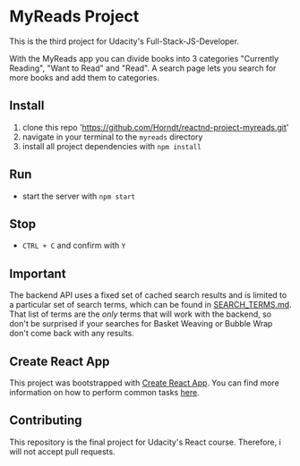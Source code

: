 # MyReads Project

This is the third project for Udacity's Full-Stack-JS-Developer.

With the MyReads app you can divide books into 3 categories "Currently Reading", "Want to Read" and "Read". A search page lets you search for more books and add them to categories.

## Install

1. clone this repo 'https://github.com/Horndt/reactnd-project-myreads.git'
2. navigate in your terminal to the `myreads` directory
3. install all project dependencies with `npm install`

## Run

- start the server with `npm start`

## Stop

- `CTRL + C` and confirm with `Y`

## Important

The backend API uses a fixed set of cached search results and is limited to a particular set of search terms, which can be found in [SEARCH_TERMS.md](SEARCH_TERMS.md). That list of terms are the _only_ terms that will work with the backend, so don't be surprised if your searches for Basket Weaving or Bubble Wrap don't come back with any results.

## Create React App

This project was bootstrapped with [Create React App](https://github.com/facebookincubator/create-react-app). You can find more information on how to perform common tasks [here](https://github.com/facebookincubator/create-react-app/blob/master/packages/react-scripts/template/README.md).

## Contributing

This repository is the final project for Udacity's React course. Therefore, i will not accept pull requests.
